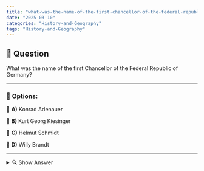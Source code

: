 ```yaml
---
title: "what-was-the-name-of-the-first-chancellor-of-the-federal-republic-of-germany"
date: "2025-03-10"
categories: "History-and-Geography"
tags: "History-and-Geography"
---
```


## 📌 **Question**

What was the name of the first Chancellor of the Federal Republic of Germany?



---

### 📝 **Options:**

🔘 **A)** Konrad Adenauer

🔘 **B)** Kurt Georg Kiesinger

🔘 **C)** Helmut Schmidt

🔘 **D)** Willy Brandt

---

<details>
  <summary>🔍 Show Answer</summary>

  <p>
💡  <b>Correct Answer:</b>  a
  </p>
  <p>
    📖<b>Explanation:</b>
    After the Second World War, the Federal Republic of Germany was created in 1949 as a West German state. During this time, the political leadership was decisive for reconstruction and integration into the Western community of states. The first Chancellor played a central role in shaping the country's new democracy and Western orientation. This position was largely responsible for the stability and economic upswing in the post-war period.

**Question:**  
What was the name of the first Chancellor of the Federal Republic of Germany?  
a: Konrad Adenauer  
b: Kurt Georg Kiesinger  
c: Helmut Schmidt  
d: Willy Brandt
  </p>
</details>
